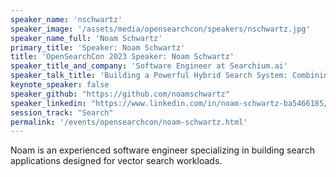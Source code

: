 ```yaml
---
speaker_name: 'nschwartz'
speaker_image: '/assets/media/opensearchcon/speakers/nschwartz.jpg'
speaker_name_full: 'Noam Schwartz'
primary_title: 'Speaker: Noam Schwartz'
title: 'OpenSearchCon 2023 Speaker: Noam Schwartz'
speaker_title_and_company: 'Software Engineer at Searchium.ai'
speaker_talk_title: 'Building a Powerful Hybrid Search System: Combining Text and Vector Search for Enhanced OpenSearch Performance'
keynote_speaker: false
speaker_github: "https://github.com/noamschwartz"
speaker_linkedin: "https://www.linkedin.com/in/noam-schwartz-ba5466185/"
session_track: "Search"
permalink: '/events/opensearchcon/noam-schwartz.html'
---
```


Noam is an experienced software engineer specializing in building search applications designed for vector search workloads.

